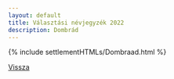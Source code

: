 ```yaml
---
layout: default
title: Választási névjegyzék 2022
description: Dombrád
---
```


{% include settlementHTMLs/Dombraad.html %}

[Vissza](../)